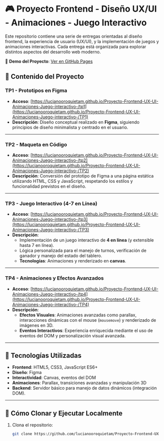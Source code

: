 # 🎮 Proyecto Frontend - Diseño UX/UI - Animaciones - Juego Interactivo

Este repositorio contiene una serie de entregas orientadas al diseño frontend, la experiencia de usuario (UX/UI), y la implementación de juegos y animaciones interactivas. Cada entrega está organizada para explorar distintos aspectos del desarrollo web moderno.

🔗 **Demo del Proyecto**: [Ver en GitHub Pages](https://lucianooroquietam.github.io/Proyecto-Frontend-UX-UI-Animaciones-Juego-interactivo-/)

## 📂 Contenido del Proyecto

### **TP1 - Prototipos en Figma**
- **Acceso**: [https://lucianooroquietam.github.io/Proyecto-Frontend-UX-UI-Animaciones-Juego-interactivo-/tp1](https://lucianooroquietam.github.io/Proyecto-Frontend-UX-UI-Animaciones-Juego-interactivo-/TP1)
- **Descripción**: Diseño conceptual realizado en **Figma**, siguiendo principios de diseño minimalista y centrado en el usuario.

---

### **TP2 - Maqueta en Código**
- **Acceso**: [https://lucianooroquietam.github.io/Proyecto-Frontend-UX-UI-Animaciones-Juego-interactivo-/tp2](https://lucianooroquietam.github.io/Proyecto-Frontend-UX-UI-Animaciones-Juego-interactivo-/TP2)
- **Descripción**: Conversión del prototipo de Figma a una página estática utilizando HTML, CSS y JavaScript, respetando los estilos y funcionalidad previstos en el diseño.

---

### **TP3 - Juego Interactivo (4-7 en Línea)**
- **Acceso**: [https://lucianooroquietam.github.io/Proyecto-Frontend-UX-UI-Animaciones-Juego-interactivo-/tp3](https://lucianooroquietam.github.io/Proyecto-Frontend-UX-UI-Animaciones-Juego-interactivo-/TP3)
- **Descripción**:
  - Implementación de un juego interactivo de **4 en línea** (y extensible hasta 7 en línea).
  - Lógica personalizada para el manejo de turnos, verificación de ganador y manejo del estado del tablero.
  - **Tecnologías**: Animaciones y renderizado en **canvas**.

---

### **TP4 - Animaciones y Efectos Avanzados**
- **Acceso**: [https://lucianooroquietam.github.io/Proyecto-Frontend-UX-UI-Animaciones-Juego-interactivo-/tp4](https://lucianooroquietam.github.io/Proyecto-Frontend-UX-UI-Animaciones-Juego-interactivo-/TP4)
- **Descripción**:
  - **Efectos Visuales**: Animaciones avanzadas como parallax, interacciones dinámicas con el mouse (`mousemove`) y renderizado de imágenes en 3D.
  - **Eventos Interactivos**: Experiencia enriquecida mediante el uso de eventos del DOM y personalización visual avanzada.

---

## 🚀 Tecnologías Utilizadas
- **Frontend**: HTML5, CSS3, JavaScript ES6+
- **Diseño**: Figma
- **Interactividad**: Canvas, eventos del DOM
- **Animaciones**: Parallax, transiciones avanzadas y manipulación 3D
- **Backend**: Servidor básico para manejo de datos dinámicos (integración DOM).

---

## 📖 Cómo Clonar y Ejecutar Localmente
1. Clona el repositorio:
   ```bash
   git clone https://github.com/lucianooroquietam/Proyecto-Frontend-UX-UI-Animaciones-Juego-interactivo-.git



